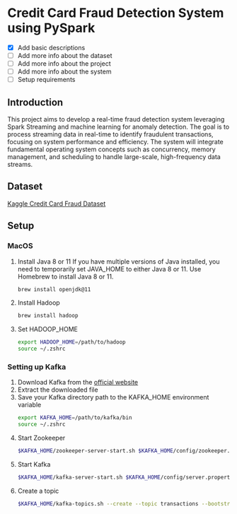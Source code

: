 # Credit Card Fraud Detection System using PySpark

- [x] Add basic descriptions
- [ ] Add more info about the dataset
- [ ] Add more info about the project
- [ ] Add more info about the system
- [ ] Setup requirements

## Introduction
This project aims to develop a real-time fraud detection system leveraging Spark Streaming and machine learning for anomaly detection. The goal is to process streaming data in real-time to identify fraudulent transactions, focusing on system performance and efficiency. The system will integrate fundamental operating system concepts such as concurrency, memory management, and scheduling to handle large-scale, high-frequency data streams.

## Dataset
[Kaggle Credit Card Fraud Dataset](https://www.kaggle.com/datasets/mlg-ulb/creditcardfraud/data)

## Setup
### MacOS
1. Install Java 8 or 11
   If you have multiple versions of Java installed, you need to temporarily set JAVA_HOME to either Java 8 or 11.
   Use Homebrew to install Java 8 or 11.
   ```bash
   brew install openjdk@11
   ```
2. Install Hadoop
   ```bash
   brew install hadoop
   ```
3. Set HADOOP_HOME
    ```bash
    export HADOOP_HOME=/path/to/hadoop
   source ~/.zshrc
    ```

### Setting up Kafka
1. Download Kafka from the [official website](https://kafka.apache.org/downloads)
2. Extract the downloaded file
3. Save your Kafka directory path to the KAFKA_HOME environment variable
    ```bash
    export KAFKA_HOME=/path/to/kafka/bin
    source ~/.zshrc
    ```
4. Start Zookeeper
    ```bash
    $KAFKA_HOME/zookeeper-server-start.sh $KAFKA_HOME/config/zookeeper.properties
    ```
5. Start Kafka
    ```bash
    $KAFKA_HOME/kafka-server-start.sh $KAFKA_HOME/config/server.properties
    ```
6. Create a topic
    ```bash
    $KAFKA_HOME/kafka-topics.sh --create --topic transactions --bootstrap-server localhost:9092 --replication-factor 1 --partitions 1
    ```